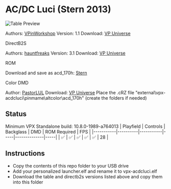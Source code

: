# AC/DC Luci (Stern 2013)

![Table Preview](https://vpuniverse.com/screenshots/monthly_2022_12/ACDC-Cab-SS.png.db4cb9f7abaeff97eb80b8a22e20314f.png)

Authors: [VPinWorkshop](https://vpuniverse.com/profile/40692-vpinworkshop/)
Version: 1.1
Download: [VP Universe](https://vpuniverse.com/files/file/12471-acdc-luci-stern-2013-vpw-mod/)

DirectB2S

Authors: [hauntfreaks](https://vpuniverse.com/profile/25802-mussinger/)
Version: 3.1
Download: [VP Universe](https://vpuniverse.com/files/file/11475-acdc-luci-premium-stern-2013-b2s-with-full-dmd/)

ROM

Download and save as acd_170h: [Stern](https://sternpinball.com/?post_type=game_code&s=dc)

Color DMD

Author: [PastorLUL](https://vpuniverse.com/profile/42770-pastorlul/)
Download: [VP Universe](https://vpuniverse.com/files/file/17697-acdc-stern-2012-64-colors/)
Place the .cRZ file "external\vpx-acdcluci\pinmame\altcolor\acd_170h" (create the folders if needed)

## Status 

Minimum VPX Standalone build: 10.8.0-1989-a764013
| Playfield | Controls | Backglass | DMD | ROM Required | FPS | 
|-----------|----------|-----------|-----|--------------|-----|
| :white_check_mark: | :white_check_mark: | :white_check_mark: | :white_check_mark: | :white_check_mark: | 28 |

## Instructions

- Copy the contents of this repo folder to your USB drive
- Add your personalized launcher.elf and rename it to vpx-acdcluci.elf
- Download the table and directb2s versions listed above and copy them into this folder